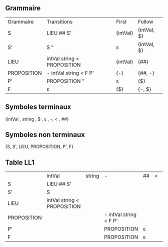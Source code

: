 ## Grammaire
| | | | |
|-|-|-|-|
|Grammaire| Transitions |First|Follow|
|S|LIEU ## S’|{intVal}|{intVal, $}|
|S’|S "| ε|{intVal, $}|{intVal, $}|
|LIEU|intVal string < PROPOSITION|{intVal}|{##}|
|PROPOSITION|- intVal string < F P’|{-}|{##, -}|
|P’|PROPOSITION "| ε|{$}|{-, $}|
|F|ε|{$}|{-, $}|

## Symboles terminaux
{intVal , string , $ , ε , -, < , ##}

## Symboles non terminaux
{S, S', LIEU, PROPOSITION, P', F}


## Table LL1 
| | | | | | | |
|-|-|-|-|-|-|-|
| |intVal|string|-|##|<|$|
|S|LIEU ## S’| | | | | |
|S’|S| | | | |ε|
|LIEU|intVal string < PROPOSITION| | | | | |
|PROPOSITION| | |- intVal string < F P'| | | |
|P’| | |PROPOSITION|ε| | |
|F| | |PROPOSITION|ε| | |
